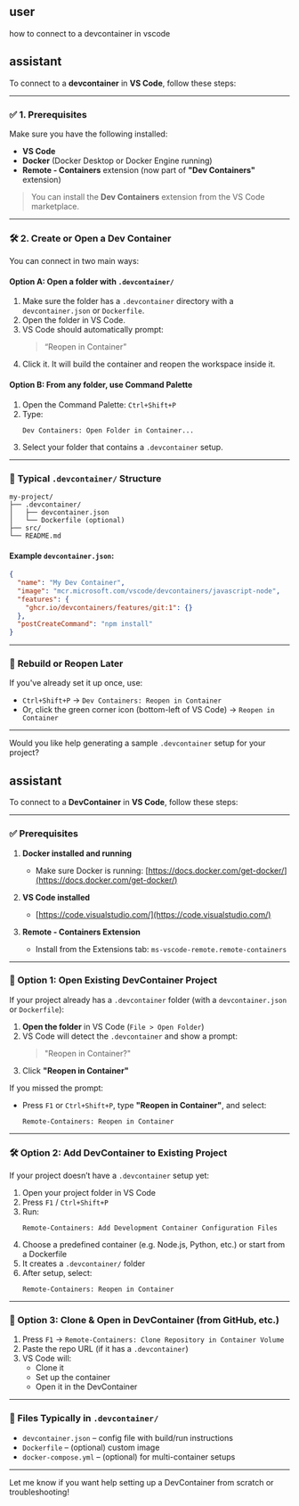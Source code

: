 ## user
how to connect to a devcontainer in vscode
## assistant

To connect to a **devcontainer** in **VS Code**, follow these steps:

---

### ✅ **1. Prerequisites**
Make sure you have the following installed:

- **VS Code**  
- **Docker** (Docker Desktop or Docker Engine running)
- **Remote - Containers** extension (now part of **"Dev Containers"** extension)

> You can install the **Dev Containers** extension from the VS Code marketplace.

---

### 🛠️ **2. Create or Open a Dev Container**

You can connect in two main ways:

#### Option A: **Open a folder with `.devcontainer/`**
1. Make sure the folder has a `.devcontainer` directory with a `devcontainer.json` or `Dockerfile`.
2. Open the folder in VS Code.
3. VS Code should automatically prompt:  
   > “Reopen in Container”
4. Click it. It will build the container and reopen the workspace inside it.

#### Option B: **From any folder, use Command Palette**
1. Open the Command Palette: `Ctrl+Shift+P`
2. Type:  
   ```
   Dev Containers: Open Folder in Container...
   ```
3. Select your folder that contains a `.devcontainer` setup.

---

### 🧱 **Typical `.devcontainer/` Structure**
```
my-project/
├── .devcontainer/
│   ├── devcontainer.json
│   └── Dockerfile (optional)
├── src/
└── README.md
```

#### Example `devcontainer.json`:
```json
{
  "name": "My Dev Container",
  "image": "mcr.microsoft.com/vscode/devcontainers/javascript-node",
  "features": {
    "ghcr.io/devcontainers/features/git:1": {}
  },
  "postCreateCommand": "npm install"
}
```

---

### 🔄 **Rebuild or Reopen Later**
If you've already set it up once, use:

- `Ctrl+Shift+P` → `Dev Containers: Reopen in Container`
- Or, click the green corner icon (bottom-left of VS Code) → `Reopen in Container`

---

Would you like help generating a sample `.devcontainer` setup for your project?
## assistant

To connect to a **DevContainer** in **VS Code**, follow these steps:

---

### ✅ Prerequisites

1. **Docker installed and running**  
   - Make sure Docker is running: [https://docs.docker.com/get-docker/](https://docs.docker.com/get-docker/)

2. **VS Code installed**  
   - [https://code.visualstudio.com/](https://code.visualstudio.com/)

3. **Remote - Containers Extension**  
   - Install from the Extensions tab: `ms-vscode-remote.remote-containers`

---

### 🔧 Option 1: Open Existing DevContainer Project

If your project already has a `.devcontainer` folder (with a `devcontainer.json` or `Dockerfile`):

1. **Open the folder** in VS Code (`File > Open Folder`)
2. VS Code will detect the `.devcontainer` and show a prompt:
   > "Reopen in Container?"
3. Click **"Reopen in Container"**

If you missed the prompt:
- Press `F1` or `Ctrl+Shift+P`, type **"Reopen in Container"**, and select:
  ```
  Remote-Containers: Reopen in Container
  ```

---

### 🛠 Option 2: Add DevContainer to Existing Project

If your project doesn’t have a `.devcontainer` setup yet:

1. Open your project folder in VS Code
2. Press `F1` / `Ctrl+Shift+P`
3. Run:
   ```
   Remote-Containers: Add Development Container Configuration Files
   ```
4. Choose a predefined container (e.g. Node.js, Python, etc.) or start from a Dockerfile
5. It creates a `.devcontainer/` folder
6. After setup, select:
   ```
   Remote-Containers: Reopen in Container
   ```

---

### 🔁 Option 3: Clone & Open in DevContainer (from GitHub, etc.)

1. Press `F1` → `Remote-Containers: Clone Repository in Container Volume`
2. Paste the repo URL (if it has a `.devcontainer`)
3. VS Code will:
   - Clone it
   - Set up the container
   - Open it in the DevContainer

---

### 📂 Files Typically in `.devcontainer/`

- `devcontainer.json` – config file with build/run instructions
- `Dockerfile` – (optional) custom image
- `docker-compose.yml` – (optional) for multi-container setups

---

Let me know if you want help setting up a DevContainer from scratch or troubleshooting!